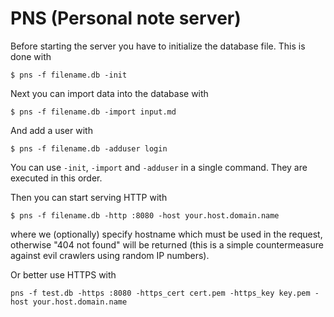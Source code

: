 PNS (Personal note server)
==========================

Before starting the server you have to initialize the database
file. This is done with

```
$ pns -f filename.db -init
```

Next you can import data into the database with

```
$ pns -f filename.db -import input.md
```

And add a user with

```
$ pns -f filename.db -adduser login
```

You can use `-init`, `-import` and `-adduser` in a single
command. They are executed in this order.

Then you can start serving HTTP with

```
$ pns -f filename.db -http :8080 -host your.host.domain.name
```

where we (optionally) specify hostname which must be used in the
request, otherwise "404 not found" will be returned (this is a simple
countermeasure against evil crawlers using random IP numbers).

Or better use HTTPS with

```
pns -f test.db -https :8080 -https_cert cert.pem -https_key key.pem -host your.host.domain.name
```
